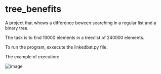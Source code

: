 # tree_benefits
A project that whows a difference beween searching in a regular list and a binary tree.

The task is to find 10000 elements in a tree/list of 240000 elements.

To run the program, exxecute the linkedbst.py file.

The example of execution:

![image](https://user-images.githubusercontent.com/91615650/169055331-5045ac52-0a62-42a7-92de-0c81b60cc84b.png)
